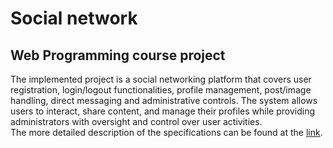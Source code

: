 # Social network 
## Web Programming course project 
The implemented project is a social networking platform that covers user registration, login/logout functionalities, profile management, post/image handling, direct messaging and administrative controls. The system allows users to interact, share content, and manage their profiles while providing administrators with oversight and control over user activities. <br>
The more detailed description of the specifications can be found at the <a href="https://github.com/nemanjamt/SocialNetwork/blob/develop/WP%20-%20Projekat%20SIIT%202021-22.pdf">link</a>.
